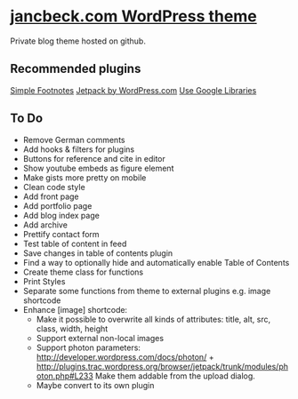 # [jancbeck.com WordPress theme](http://www.jancbeck.com/)

Private blog theme hosted on github.

## Recommended plugins
[Simple Footnotes](http://wordpress.org/extend/plugins/simple-footnotes/)
[Jetpack by WordPress.com](http://wordpress.org/extend/plugins/jetpack/)
[Use Google Libraries](http://jasonpenney.net/wordpress-plugins/use-google-libraries/)

## To Do

* Remove German comments
* Add hooks & filters for plugins
* Buttons for reference and cite in editor
* Show youtube embeds as figure element
* Make gists more pretty on mobile
* Clean code style
* Add front page
* Add portfolio page
* Add blog index page
* Add archive
* Prettify contact form
* Test table of content in feed
* Save changes in table of contents plugin
* Find a way to optionally hide and automatically enable Table of Contents
* Create theme class for functions
* Print Styles
* Separate some functions from theme to external plugins e.g. image shortcode
* Enhance [image] shortcode:
	* Make it possible to overwrite all kinds of attributes: title, alt, src, class, width, height
	* Support external non-local images
	* Support photon parameters: http://developer.wordpress.com/docs/photon/ + http://plugins.trac.wordpress.org/browser/jetpack/trunk/modules/photon.php#L233 Make them addable from the upload dialog.
	* Maybe convert to its own plugin